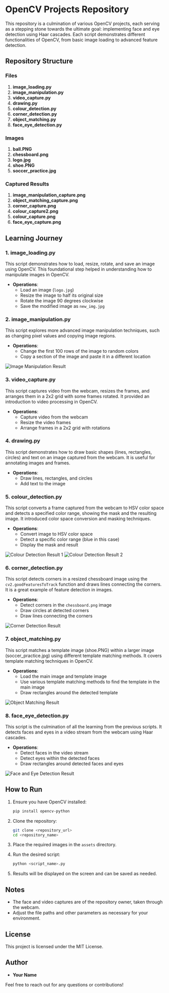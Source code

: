 # OpenCV Projects Repository

This repository is a culmination of various OpenCV projects, each serving as a stepping stone towards the ultimate goal: implementing face and eye detection using Haar cascades. Each script demonstrates different functionalities of OpenCV, from basic image loading to advanced feature detection.

## Repository Structure

### Files

1. **image_loading.py**
2. **image_manipulation.py**
3. **video_capture.py**
4. **drawing.py**
5. **colour_detection.py**
6. **corner_detection.py**
7. **object_matching.py**
8. **face_eye_detection.py**

### Images

1. **ball.PNG**
2. **chessboard.png**
3. **logo.jpg**
4. **shoe.PNG**
5. **soccer_practice.jpg**

### Captured Results

1. **image_manipulation_capture.png**
2. **object_matching_capture.png**
3. **corner_capture.png**
4. **colour_capture2.png**
5. **colour_capture.png**
6. **face_eye_capture.png**

## Learning Journey

### 1. image_loading.py
This script demonstrates how to load, resize, rotate, and save an image using OpenCV. This foundational step helped in understanding how to manipulate images in OpenCV.

- **Operations**: 
  - Load an image (`logo.jpg`)
  - Resize the image to half its original size
  - Rotate the image 90 degrees clockwise
  - Save the modified image as `new_img.jpg`

### 2. image_manipulation.py
This script explores more advanced image manipulation techniques, such as changing pixel values and copying image regions.

- **Operations**:
  - Change the first 100 rows of the image to random colors
  - Copy a section of the image and paste it in a different location

![Image Manipulation Result](image_manipulation_capture.png)

### 3. video_capture.py
This script captures video from the webcam, resizes the frames, and arranges them in a 2x2 grid with some frames rotated. It provided an introduction to video processing in OpenCV.

- **Operations**:
  - Capture video from the webcam
  - Resize the video frames
  - Arrange frames in a 2x2 grid with rotations

### 4. drawing.py
This script demonstrates how to draw basic shapes (lines, rectangles, circles) and text on an image captured from the webcam. It is useful for annotating images and frames.

- **Operations**:
  - Draw lines, rectangles, and circles
  - Add text to the image

### 5. colour_detection.py
This script converts a frame captured from the webcam to HSV color space and detects a specified color range, showing the mask and the resulting image. It introduced color space conversion and masking techniques.

- **Operations**:
  - Convert image to HSV color space
  - Detect a specific color range (blue in this case)
  - Display the mask and result

![Colour Detection Result 1](colour_capture.png)
![Colour Detection Result 2](colour_capture2.png)

### 6. corner_detection.py
This script detects corners in a resized chessboard image using the `cv2.goodFeaturesToTrack` function and draws lines connecting the corners. It is a great example of feature detection in images.

- **Operations**:
  - Detect corners in the `chessboard.png` image
  - Draw circles at detected corners
  - Draw lines connecting the corners

![Corner Detection Result](corner_capture.png)

### 7. object_matching.py
This script matches a template image (shoe.PNG) within a larger image (soccer_practice.jpg) using different template matching methods. It covers template matching techniques in OpenCV.

- **Operations**:
  - Load the main image and template image
  - Use various template matching methods to find the template in the main image
  - Draw rectangles around the detected template

![Object Matching Result](object_matching_capture.png)

### 8. face_eye_detection.py
This script is the culmination of all the learning from the previous scripts. It detects faces and eyes in a video stream from the webcam using Haar cascades.

- **Operations**:
  - Detect faces in the video stream
  - Detect eyes within the detected faces
  - Draw rectangles around detected faces and eyes

![Face and Eye Detection Result](face_eye_capture.png)

## How to Run

1. Ensure you have OpenCV installed:
    ```sh
    pip install opencv-python
    ```

2. Clone the repository:
    ```sh
    git clone <repository_url>
    cd <repository_name>
    ```

3. Place the required images in the `assets` directory.

4. Run the desired script:
    ```sh
    python <script_name>.py
    ```

5. Results will be displayed on the screen and can be saved as needed.

## Notes

- The face and video captures are of the repository owner, taken through the webcam.
- Adjust the file paths and other parameters as necessary for your environment.

## License

This project is licensed under the MIT License.

## Author

- **Your Name**

Feel free to reach out for any questions or contributions!
